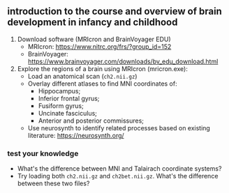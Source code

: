 ## introduction to the course and overview of brain development in infancy and childhood

1. Download software (MRIcron and BrainVoyager EDU) 
    * MRIcron: https://www.nitrc.org/frs/?group_id=152  
    * BrainVoyager: https://www.brainvoyager.com/downloads/bv_edu_download.html 
2. Explore the regions of a brain using MRIcron (mricron.exe): 
    * Load an anatomical scan (`ch2.nii.gz`)  
    * Overlay different atlases to find MNI coordinates of: 
      * Hippocampus;
      * Inferior frontal gyrus;
      * Fusiform gyrus;
      * Uncinate fasciculus;
      * Anterior and posterior commissures;
    * Use neurosynth to identify related processes based on existing literature: https://neurosynth.org/ 
 
### test your knowledge

* What's the difference between MNI and Talairach coordinate systems?
* Try loading both `ch2.nii.gz` and `ch2bet.nii.gz`. What's the difference between these two files?

